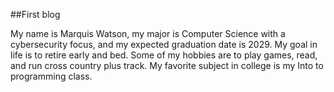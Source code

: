 ##First blog

My name is Marquis Watson, my major is Computer Science with a cybersecurity focus, and my expected graduation date is 2029.
My goal in life is to retire early and bed.
Some of my hobbies are to play games, read, and run cross country plus track.
My favorite subject in college is my Into to programming class.

